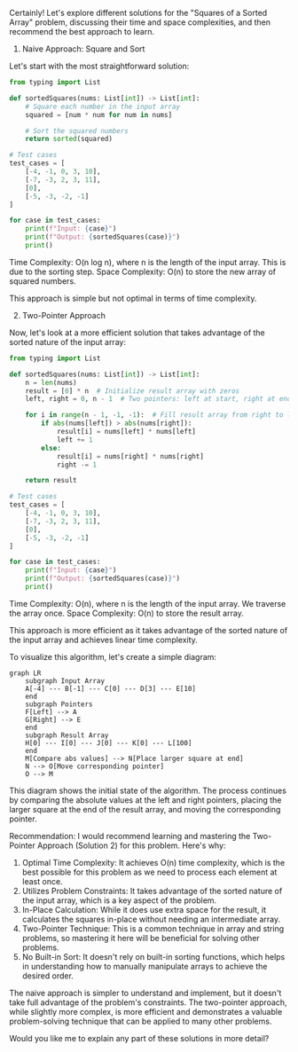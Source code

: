 Certainly! Let's explore different solutions for the "Squares of a Sorted Array" problem, discussing their time and space complexities, and then recommend the best approach to learn.

1. Naive Approach: Square and Sort

Let's start with the most straightforward solution:

```python
from typing import List

def sortedSquares(nums: List[int]) -> List[int]:
    # Square each number in the input array
    squared = [num * num for num in nums]

    # Sort the squared numbers
    return sorted(squared)

# Test cases
test_cases = [
    [-4, -1, 0, 3, 10],
    [-7, -3, 2, 3, 11],
    [0],
    [-5, -3, -2, -1]
]

for case in test_cases:
    print(f"Input: {case}")
    print(f"Output: {sortedSquares(case)}")
    print()

```

Time Complexity: O(n log n), where n is the length of the input array. This is due to the sorting step.
Space Complexity: O(n) to store the new array of squared numbers.

This approach is simple but not optimal in terms of time complexity.

2. Two-Pointer Approach

Now, let's look at a more efficient solution that takes advantage of the sorted nature of the input array:

```python
from typing import List

def sortedSquares(nums: List[int]) -> List[int]:
    n = len(nums)
    result = [0] * n  # Initialize result array with zeros
    left, right = 0, n - 1  # Two pointers: left at start, right at end

    for i in range(n - 1, -1, -1):  # Fill result array from right to left
        if abs(nums[left]) > abs(nums[right]):
            result[i] = nums[left] * nums[left]
            left += 1
        else:
            result[i] = nums[right] * nums[right]
            right -= 1

    return result

# Test cases
test_cases = [
    [-4, -1, 0, 3, 10],
    [-7, -3, 2, 3, 11],
    [0],
    [-5, -3, -2, -1]
]

for case in test_cases:
    print(f"Input: {case}")
    print(f"Output: {sortedSquares(case)}")
    print()

```

Time Complexity: O(n), where n is the length of the input array. We traverse the array once.
Space Complexity: O(n) to store the result array.

This approach is more efficient as it takes advantage of the sorted nature of the input array and achieves linear time complexity.

To visualize this algorithm, let's create a simple diagram:

```mermaid
graph LR
    subgraph Input Array
    A[-4] --- B[-1] --- C[0] --- D[3] --- E[10]
    end
    subgraph Pointers
    F[Left] --> A
    G[Right] --> E
    end
    subgraph Result Array
    H[0] --- I[0] --- J[0] --- K[0] --- L[100]
    end
    M[Compare abs values] --> N[Place larger square at end]
    N --> O[Move corresponding pointer]
    O --> M

```

This diagram shows the initial state of the algorithm. The process continues by comparing the absolute values at the left and right pointers, placing the larger square at the end of the result array, and moving the corresponding pointer.

Recommendation:
I would recommend learning and mastering the Two-Pointer Approach (Solution 2) for this problem. Here's why:

1. Optimal Time Complexity: It achieves O(n) time complexity, which is the best possible for this problem as we need to process each element at least once.
2. Utilizes Problem Constraints: It takes advantage of the sorted nature of the input array, which is a key aspect of the problem.
3. In-Place Calculation: While it does use extra space for the result, it calculates the squares in-place without needing an intermediate array.
4. Two-Pointer Technique: This is a common technique in array and string problems, so mastering it here will be beneficial for solving other problems.
5. No Built-in Sort: It doesn't rely on built-in sorting functions, which helps in understanding how to manually manipulate arrays to achieve the desired order.

The naive approach is simpler to understand and implement, but it doesn't take full advantage of the problem's constraints. The two-pointer approach, while slightly more complex, is more efficient and demonstrates a valuable problem-solving technique that can be applied to many other problems.

Would you like me to explain any part of these solutions in more detail?
